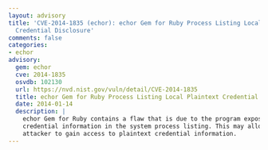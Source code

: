 ```yaml
---
layout: advisory
title: 'CVE-2014-1835 (echor): echor Gem for Ruby Process Listing Local Plaintext
  Credential Disclosure'
comments: false
categories:
- echor
advisory:
  gem: echor
  cve: 2014-1835
  osvdb: 102130
  url: https://nvd.nist.gov/vuln/detail/CVE-2014-1835
  title: echor Gem for Ruby Process Listing Local Plaintext Credential Disclosure
  date: 2014-01-14
  description: |
    echor Gem for Ruby contains a flaw that is due to the program exposing
    credential information in the system process listing. This may allow a local
    attacker to gain access to plaintext credential information.
---
```

